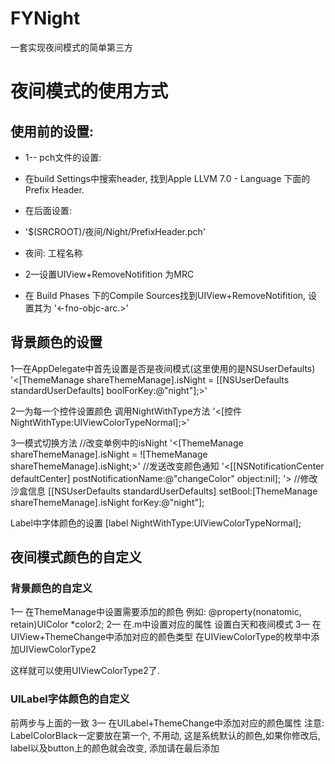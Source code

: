 # FYNight
一套实现夜间模式的简单第三方


# 夜间模式的使用方式
## 使用前的设置:
 - 1-- pch文件的设置:
 - 在build Settings中搜索header, 找到Apple LLVM 7.0 - Language 下面的Prefix Header.
 - 在后面设置:
 - '$(SRCROOT)/夜间/Night/PrefixHeader.pch'
 - 夜间: 工程名称

 - 2—设置UIView+RemoveNotifition 为MRC

 - 在 Build Phases 下的Compile Sources找到UIView+RemoveNotifition, 设置其为 '<-fno-objc-arc.>'



## 背景颜色的设置
1—在AppDelegate中首先设置是否是夜间模式(这里使用的是NSUserDefaults)
'<[ThemeManage shareThemeManage].isNight = [[NSUserDefaults standardUserDefaults] boolForKey:@"night"];>'

2—为每一个控件设置颜色
调用NightWithType方法
'<[控件 NightWithType:UIViewColorTypeNormal];>'

3—模式切换方法
//改变单例中的isNight
'<[ThemeManage shareThemeManage].isNight = ![ThemeManage shareThemeManage].isNight;>'
//发送改变颜色通知
'<[[NSNotificationCenter defaultCenter] postNotificationName:@"changeColor" object:nil]; '>
//修改沙盒信息
[[NSUserDefaults standardUserDefaults] setBool:[ThemeManage shareThemeManage].isNight forKey:@"night"];

Label中字体颜色的设置
[label NightWithType:UIViewColorTypeNormal];


## 夜间模式颜色的自定义

### 背景颜色的自定义
1—	在ThemeManage中设置需要添加的颜色
例如:
@property(nonatomic, retain)UIColor *color2;
2—	在.m中设置对应的属性
设置白天和夜间模式
3—	在UIView+ThemeChange中添加对应的颜色类型
在UIViewColorType的枚举中添加UIViewColorType2

这样就可以使用UIViewColorType2了.


### UILabel字体颜色的自定义
前两步与上面的一致
3—  在UILabel+ThemeChange中添加对应的颜色属性
注意: LabelColorBlack一定要放在第一个, 不用动, 这是系统默认的颜色,如果你修改后, label以及button上的颜色就会改变, 添加请在最后添加


